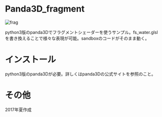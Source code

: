# Panda3D_fragment
![frag](https://user-images.githubusercontent.com/31681741/30236290-6b5912a4-9551-11e7-924f-16ba4eb3a087.png)

python3版のpanda3Dでフラグメントシェーダーを使うサンプル。fs_water.glslを書き換えることで様々な表現が可能。sandboxのコードがそのまま動く。

# インストール
python3版のpanda3Dが必要。詳しくはpanda3Dの公式サイトを参照のこと。

# その他
2017年夏作成
